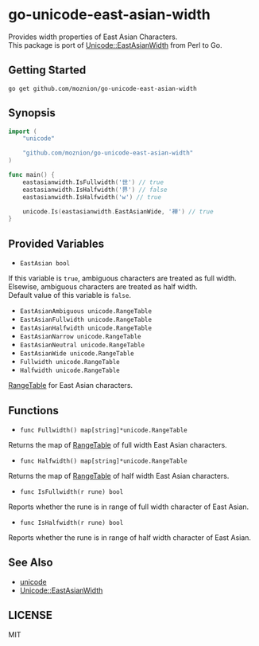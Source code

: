 # go-unicode-east-asian-width

Provides width properties of East Asian Characters.  
This package is port of [Unicode::EastAsianWidth](http://search.cpan.org/~audreyt/Unicode-EastAsianWidth/lib/Unicode/EastAsianWidth.pm) from Perl to Go.

## Getting Started

```
go get github.com/moznion/go-unicode-east-asian-width
```

## Synopsis

```go
import (
	"unicode"

	"github.com/moznion/go-unicode-east-asian-width"
)

func main() {
	eastasianwidth.IsFullwidth('世') // true
	eastasianwidth.IsHalfwidth('界') // false
	eastasianwidth.IsHalfwidth('w') // true

	unicode.Is(eastasianwidth.EastAsianWide, '禅') // true
}
```

## Provided Variables

- `EastAsian bool`

If this variable is `true`, ambiguous characters are treated as full width. Elsewise, ambiguous characters are treated as half width.  
Default value of this variable is `false`.

- `EastAsianAmbiguous unicode.RangeTable`
- `EastAsianFullwidth unicode.RangeTable`
- `EastAsianHalfwidth unicode.RangeTable`
- `EastAsianNarrow unicode.RangeTable`
- `EastAsianNeutral unicode.RangeTable`
- `EastAsianWide unicode.RangeTable`
- `Fullwidth unicode.RangeTable`
- `Halfwidth unicode.RangeTable`

[RangeTable](http://golang.org/pkg/unicode/#RangeTable) for East Asian characters.

## Functions

- `func Fullwidth() map[string]*unicode.RangeTable`

Returns the map of [RangeTable](http://golang.org/pkg/unicode/#RangeTable) of full width East Asian characters.

- `func Halfwidth() map[string]*unicode.RangeTable`

Returns the map of [RangeTable](http://golang.org/pkg/unicode/#RangeTable) of half width East Asian characters.

- `func IsFullwidth(r rune) bool`

Reports whether the rune is in range of full width character of East Asian.

- `func IsHalfwidth(r rune) bool`

Reports whether the rune is in range of half width character of East Asian.

## See Also

- [unicode](http://golang.org/pkg/unicode/)
- [Unicode::EastAsianWidth](http://search.cpan.org/~audreyt/Unicode-EastAsianWidth/lib/Unicode/EastAsianWidth.pm)

## LICENSE

MIT
